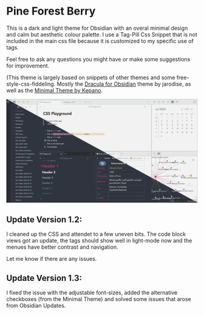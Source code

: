 # Pine Forest Berry
This is a dark and light theme for Obsidian with an overal minimal design and calm but aesthetic colour palette. 
I use a Tag-Pill Css Snippet that is not included in the main css file because it is customized to my specific use of tags.

Feel free to ask any questions you might have or make some suggestions for improvement. 

(This theme is largely based on snippets of other themes and some free-style-css-fiddeling. Mostly the [Dracula for Obsidian](https://github.com/jarodise/Dracula-for-Obsidian.md) theme by jarodise, as well as the [Minimal Theme by Kepano](https://minimal.guide/Home).  


![Screenshot PFB 1](https://github.com/Nilahn/pine_forest_berry/blob/main/Screenshot%20PFB%201.png)


## Update Version 1.2:

I cleaned up the CSS and attendet to a few uneven bits. The code block views got an update, the tags should show well in light-mode now and the menues have better contrast and navigation. 

Let me know if there are any issues. 

## Update Version 1.3: 

I fixed the issue with the adjustable font-sizes, added the alternative checkboxes (from the Minimal Theme) and solved some issues that arose from Obsidian Updates. 
